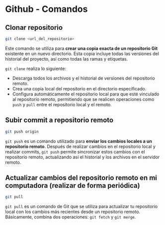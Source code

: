 # Github - Comandos

## Clonar repositorio
```bash
git clone <url_del_repositorio>
```
Este comando se utiliza para **crear una copia exacta de un repositorio Git** existente  en un nuevo directorio. Esta copia incluye todas las versiones del  historial del proyecto, así como todas las ramas y etiquetas.

`git clone` realiza lo siguiente:
- Descarga todos los archivos y el historial de versiones del repositorio remoto.
- Crea una copia local del repositorio en el directorio especificado.
- Configura automáticamente el repositorio local para que esté vinculado al repositorio remoto, permitiendo que se realicen operaciones como `push` y `pull` entre el repositorio local y el remoto.

## Subir commit a repositorio remoto
```bash
git push origin
```
`git push` es un comando utilizado para **enviar los cambios locales a un repositorio remoto**. Después de realizar cambios en el repositorio local y realizar commits, `git push` permite sincronizar estos cambios con el repositorio remoto, actualizando así el  historial y los archivos en el servidor remoto.

## Actualizar cambios del repositorio remoto en mi computadora (realizar de forma periódica)
```bash
git pull
```
`git pull` es un comando de Git que se utiliza para  actualizar tu repositorio local con los cambios más recientes desde un  repositorio remoto. Básicamente, combina dos operaciones: `git fetch` y `git merge`.